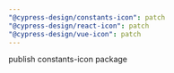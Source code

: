```yaml
---
"@cypress-design/constants-icon": patch
"@cypress-design/react-icon": patch
"@cypress-design/vue-icon": patch
---
```


publish constants-icon package
